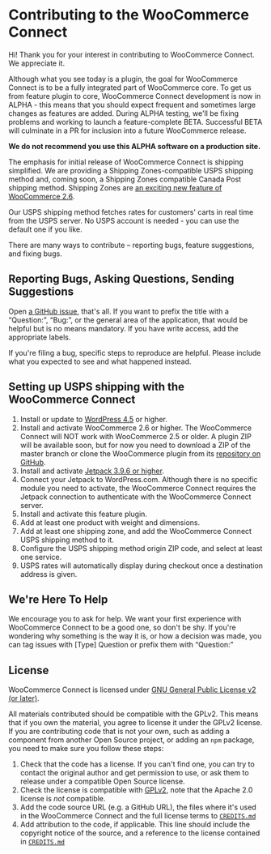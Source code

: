 # Contributing to the WooCommerce Connect 

Hi! Thank you for your interest in contributing to WooCommerce Connect. We appreciate it.

Although what you see today is a plugin, the goal for  WooCommerce Connect is to be a fully integrated part of WooCommerce core. To get us from feature plugin to core, WooCommerce Connect development is now in ALPHA - this means that you should expect frequent and sometimes large changes as features are added. During ALPHA testing, we'll be fixing problems and working to launch a feature-complete BETA. Successful BETA will culminate in a PR for inclusion into a future WooCommerce release.

**We do not recommend you use this ALPHA software on a production site.**

The emphasis for initial release of WooCommerce Connect is shipping simplified. We are providing a Shipping Zones-compatible USPS shipping method and, coming soon, a Shipping Zones compatible Canada Post shipping method. Shipping Zones are [an exciting new feature of WooCommerce 2.6](https://woocommerce.wordpress.com/2016/02/10/shipping-zones-to-ship-with-2-6/).

Our USPS shipping method fetches rates for customers' carts in real time from the USPS server. No USPS account is needed - you can use the default one if you like.

There are many ways to contribute – reporting bugs, feature suggestions, and fixing bugs.

## Reporting Bugs, Asking Questions, Sending Suggestions

Open [a GitHub issue](https://github.com/Automattic/woocommerce-connect-client/issues/), that's all. If you want to prefix the title with a “Question:”, “Bug:”, or the general area of the application, that would be helpful but is no means mandatory. If you have write access, add the appropriate labels.

If you're filing a bug, specific steps to reproduce are helpful. Please include what you expected to see and what happened instead.

## Setting up USPS shipping with the WooCommerce Connect 

1. Install or update to [WordPress 4.5](https://wordpress.org/download/) or higher.
2. Install and activate WooCommerce 2.6 or higher. The WooCommerce Connect will NOT work with WooCommerce 2.5 or older.  A plugin ZIP will be available soon, but for now you need to download a ZIP of the master branch or clone the WooCommerce plugin from its [repository on GitHub](https://github.com/woothemes/woocommerce).
3. Install and activate [Jetpack 3.9.6 or higher](https://wordpress.org/plugins/jetpack/).
4. Connect your Jetpack to WordPress.com. Although there is no specific module you need to activate, the WooCommerce Connect requires the Jetpack connection to authenticate with the WooCommerce Connect server.
5. Install and activate this feature plugin.
6. Add at least one product with weight and dimensions.
7. Add at least one shipping zone, and add the WooCommerce Connect USPS shipping method to it.
8. Configure the USPS shipping method origin ZIP code, and select at least one service.
9. USPS rates will automatically display during checkout once a destination address is given.

## We're Here To Help

We encourage you to ask for help. We want your first experience with WooCommerce Connect to be a good one, so don't be shy. If you're wondering why something is the way it is, or how a decision was made, you can tag issues with [Type] Question or prefix them with “Question:”

## License

WooCommerce Connect is licensed under [GNU General Public License v2 (or later)](/LICENSE.md).

All materials contributed should be compatible with the GPLv2. This means that if you own the material, you agree to license it under the GPLv2 license. If you are contributing code that is not your own, such as adding a component from another Open Source project, or adding an `npm` package, you need to make sure you follow these steps:

1. Check that the code has a license. If you can't find one, you can try to contact the original author and get permission to use, or ask them to release under a compatible Open Source license.
2. Check the license is compatible with [GPLv2](http://www.gnu.org/licenses/license-list.en.html#GPLCompatibleLicenses), note that the Apache 2.0 license is *not* compatible.
3. Add the code source URL (e.g. a GitHub URL), the files where it's used in the WooCommerce Connect and the full license terms to [`CREDITS.md`](/CREDITS.md)
4. Add attribution to the code, if applicable. This line should include the copyright notice of the source, and a reference to the license contained in [`CREDITS.md`](/CREDITS.md)
